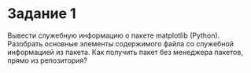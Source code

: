# Задание 1
Вывести служебную информацию о пакете matplotlib (Python). Разобрать основные элементы содержимого файла со служебной информацией из пакета.
Как получить пакет без менеджера пакетов, прямо из репозитория?
